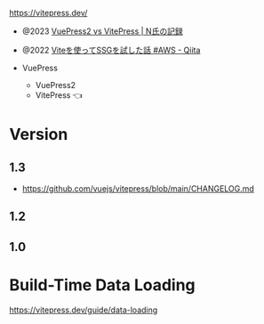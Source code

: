 https://vitepress.dev/

- @2023 [VuePress2 vs VitePress | N氏の記録](https://ryuden.org/vuepress2-vs-vitepress/)
- @2022 [Viteを使ってSSGを試した話 #AWS - Qiita](https://qiita.com/Kodak_tmo/items/23c0c334c6f08a4a036a)

- VuePress
  - VuePress2
  - VitePress 👈

# Version

## 1.3

- https://github.com/vuejs/vitepress/blob/main/CHANGELOG.md

## 1.2

## 1.0

# Build-Time Data Loading

https://vitepress.dev/guide/data-loading
